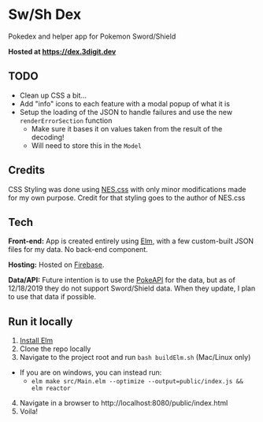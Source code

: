 # Sw/Sh Dex

Pokedex and helper app for Pokemon Sword/Shield

**Hosted at https://dex.3digit.dev**

## TODO
- Clean up CSS a bit...
- Add "info" icons to each feature with a modal popup of what it is
- Setup the loading of the JSON to handle failures and use the new `renderErrorSection` function
  - Make sure it bases it on values taken from the result of the decoding!
  - Will need to store this in the `Model`

## Credits

CSS Styling was done using [NES.css](https://nostalgic-css.github.io/NES.css/)
with only minor modifications made for my own purpose.  Credit for that styling goes
to the author of NES.css

## Tech

**Front-end:** App is created entirely using [Elm](https://elm-lang.org), with a few custom-built JSON
files for my data.  No back-end component.

**Hosting:** Hosted on [Firebase](https://firebase.google.com/).

**Data/API:** Future intention is to use the [PokeAPI](https://pokeapi.co) for the data, but as of
12/18/2019 they do not support Sword/Shield data.  When they update, I plan to use that
data if possible.

## Run it locally

1. [Install Elm](https://guide.elm-lang.org/install/elm.html)
2. Clone the repo locally
3. Navigate to the project root and run `bash buildElm.sh` (Mac/Linux only)
  - If you are on windows, you can instead run:
    - `elm make src/Main.elm --optimize --output=public/index.js && elm reactor`
4. Navigate in a browser to http://localhost:8080/public/index.html
5. Voila!

